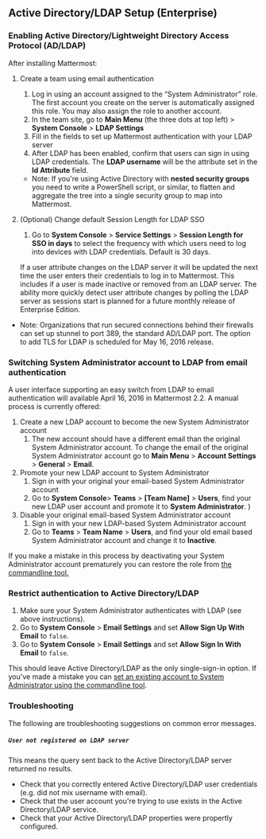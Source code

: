 ## Active Directory/LDAP Setup (Enterprise) 

### Enabling Active Directory/Lightweight Directory Access Protocol (AD/LDAP)

After installing Mattermost:

1. Create a team using email authentication    
    1. Log in using an account assigned to the “System Administrator” role. The first account you create on the server is automatically assigned this role. You may also assign the role to another account.    
    2. In the team site, go to **Main Menu** (the three dots at top left) > **System Console** > **LDAP Settings**     
    3. Fill in the fields to set up Mattermost authentication with your LDAP server    
    4. After LDAP has been enabled, confirm that users can sign in using LDAP credentials. The **LDAP username** will be the attribute set in the **Id Attribute** field. 
  
    - Note: If you're using Active Directory with **nested security groups** you need to write a PowerShell script, or similar, to flatten and aggregate the tree into a single security group to map into Mattermost. 

2. (Optional) Change default Session Length for LDAP SSO     
    1. Go to **System Console** > **Service Settings** > **Session Length for SSO in days** to select the frequency with which users need to log into devices with LDAP credentials. Default is 30 days. 
  
    If a user attribute changes on the LDAP server it will be updated the next time the user enters their credentials to log in to Mattermost. This includes if a user is made inactive or removed from an LDAP server. The ability more quickly detect user attribute changes by polling the LDAP server as sessions start is planned for a future monthly release of Enterprise Edition. 

- Note: Organizations that run secured connections behind their firewalls can set up stunnel to port 389, the standard AD/LDAP port. The option to add TLS for LDAP is scheduled for May 16, 2016 release. 

### Switching System Administrator account to LDAP from email authentication 

A user interface supporting an easy switch from LDAP to email authentication will available April 16, 2016 in Mattermost 2.2. A manual process is currently offered: 

1. Create a new LDAP account to become the new System Administrator account     
    1. The new account should have a different email than the original System Administrator account. To change the email of the original System Administrator account go to **Main Menu** > **Account Settings** > **General** > **Email**.     
2. Promote your new LDAP account to System Administrator      
    1. Sign in with your original your email-based System Administrator account    
    2. Go to **System Console**> **Teams** > **[Team Name]** > **Users**, find your new LDAP user account and promote it to **System Administrator**. )     
3. Disable your original email-based System Administrator account      
    1. Sign in with your new LDAP-based System Administrator account     
    2. Go to **Teams** > **Team Name** > **Users**, and find your old email based System Administrator account and change it to **Inactive**.     

If you make a mistake in this process by deactivating your System Administrator account prematurely you can restore the role from [the commandline tool.](http://docs.mattermost.com/deployment/on-boarding.html#creating-system-administrator-account-from-commandline)

### Restrict authentication to Active Directory/LDAP

1. Make sure your System Administrator authenticates with LDAP (see above instructions).    
2. Go to **System Console** > **Email Settings** and set **Allow Sign Up With Email** to `false`.    
3. Go to **System Console** > **Email Settings** and set **Allow Sign In With Email** to `false`.    

This should leave Active Directory/LDAP as the only single-sign-in option. If you've made a mistake you can [set an existing account to System Administrator using the commandline tool](http://docs.mattermost.com/deployment/on-boarding.html#creating-system-administrator-account-from-commandline). 

### Troubleshooting

The following are troubleshooting suggestions on common error messages. 

##### `User not registered on LDAP server`

This means the query sent back to the Active Directory/LDAP server returned no results. 
- Check that you correctly entered Active Directory/LDAP user credentials (e.g. did not mix username with email).
- Check that the user account you're trying to use exists in the Active Directory/LDAP service.
- Check that your Active Directory/LDAP properties were propertly configured.

